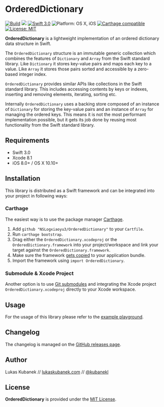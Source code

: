 # OrderedDictionary

[![][image-1]][1] [![][image-2]][2] [![][image-3]][3] ![][image-4] [![][image-5]][4] [![][image-6]][5]

**OrderedDictionary** is a lightweight implementation of an ordered dictionary data structure in Swift.

The `OrderedDictionary` structure is an immutable generic collection which combines the features of `Dictionary` and `Array` from the Swift standard library. Like `Dictionary` it stores key-value pairs and maps each key to a value. Like `Array` it stores those pairs sorted and accessible by a zero-based integer index.

`OrderedDictionary` provides similar APIs like collections in the Swift standard library. This includes accessing contents by keys or indexes, inserting and removing elements, iterating, sorting etc.

Internally `OrderedDictionary` uses a backing store composed of an instance of `Dictionary` for storing the key-value pairs and an instance of `Array` for managing the ordered keys. This means it is not the most performant implementation possible, but it gets its job done by reusing most functionality from the Swift standard library.

## Requirements

- Swift 3.0
- Xcode 8.1
- iOS 8.0+ / OS X 10.10+

## Installation

This library is distributed as a Swift framework and can be integrated into your project in following ways:

### Carthage

The easiest way is to use the package manager [Carthage][6].

1. Add `github "NSLogxiaoyu3/OrderedDictionary"` to your `Cartfile`.
2. Run `carthage bootstrap`.
3. Drag either the `OrderedDictionary.xcodeproj` or the `OrderedDictionary.framework` into your project/workspace and link your target against the `OrderedDictionary.framework`.
4. Make sure the framework [gets copied][7] to your application bundle.
5. Import the framework using `import OrderedDictionary`.

### Submodule & Xcode Project

Another option is to use [Git submodules][8] and integrating the Xcode project `OrderedDictionary.xcodeproj` directly to your Xcode workspace.

## Usage

For the usage of this library please refer to the [example playground][9].

## Changelog

The changelog is managed on the [GitHub releases page][10].

## Author

Lukas Kubanek // [lukaskubanek.com][11] // [@kubanekl][12]

## License

**OrderedDictionary** is provided under the [MIT License][13].

[1]:	https://travis-ci.org/lukaskubanek/OrderedDictionary
[2]:	https://github.com/lukaskubanek/OrderedDictionary/releases
[3]:	https://developer.apple.com/swift/
[4]:	https://github.com/Carthage/Carthage
[5]:	LICENSE.md
[6]:	https://github.com/Carthage/Carthage
[7]:	https://github.com/Carthage/Carthage#adding-frameworks-to-an-application
[8]:	http://git-scm.com/book/en/v2/Git-Tools-Submodules
[9]:	Playgrounds/OrderedDictionary.playground/Contents.swift
[10]:	https://github.com/lukaskubanek/OrderedDictionary/releases
[11]:	http://lukaskubanek.com
[12]:	https://twitter.com/kubanekl
[13]:	LICENSE.md

[image-1]:	https://img.shields.io/travis/lukaskubanek/OrderedDictionary.svg?style=flat-square "Build"
[image-2]:	https://img.shields.io/github/release/NSLogxiaoyu3/OrderedDictionary.svg?style=flat-square
[image-3]:	https://img.shields.io/badge/Swift-3.0-orange.svg?style=flat-square "Swift 3.0"
[image-4]:	https://img.shields.io/badge/platform-macOS/iOS-yellowgreen.svg?style=flat-square "Platform: OS X, iOS"
[image-5]:	https://img.shields.io/badge/Carthage-compatible-4BC51D.svg?style=flat-square "Carthage compatible"
[image-6]:	https://img.shields.io/badge/license-MIT-lightgrey.svg?style=flat-square "License: MIT"
